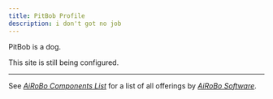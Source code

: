 ```yaml
---
title: PitBob Profile
description: i don't got no job
---
```

PitBob is a dog.

This site is still being configured.

---
See [*AiRoBo Components List*](https://airobo.site) for a list of all offerings by [*AiRoBo Software*](https://airobo.software).

